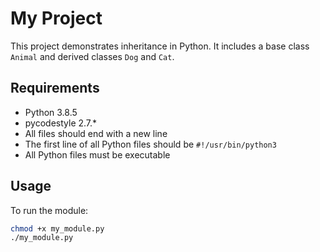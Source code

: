 # My Project

This project demonstrates inheritance in Python. It includes a base class `Animal` and derived classes `Dog` and `Cat`.

## Requirements

- Python 3.8.5
- pycodestyle 2.7.*
- All files should end with a new line
- The first line of all Python files should be `#!/usr/bin/python3`
- All Python files must be executable

## Usage

To run the module:

```bash
chmod +x my_module.py
./my_module.py
